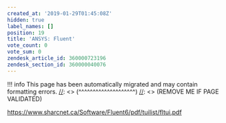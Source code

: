 ```yaml
---
created_at: '2019-01-29T01:45:08Z'
hidden: true
label_names: []
position: 19
title: 'ANSYS: Fluent'
vote_count: 0
vote_sum: 0
zendesk_article_id: 360000723196
zendesk_section_id: 360000040076
---
```




[//]: <> (REMOVE ME IF PAGE VALIDATED)
[//]: <> (vvvvvvvvvvvvvvvvvvvv)
!!! info
    This page has been automatically migrated and may contain formatting errors.
[//]: <> (^^^^^^^^^^^^^^^^^^^^)
[//]: <> (REMOVE ME IF PAGE VALIDATED)

https://www.sharcnet.ca/Software/Fluent6/pdf/tuilist/fltui.pdf
